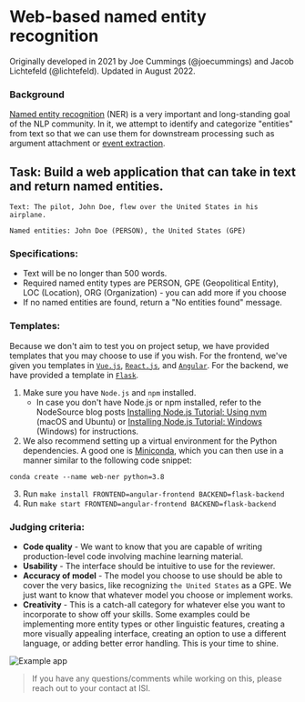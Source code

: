 # Web-based named entity recognition

Originally developed in 2021 by Joe Cummings (@joecummings) and Jacob Lichtefeld (@lichtefeld). Updated in August 2022.

### Background

[Named entity recognition](https://en.wikipedia.org/wiki/Named-entity_recognition) (NER) is a very important and long-standing goal of the NLP community. In it, we attempt to identify and categorize "entities" from text so that we can use them for downstream processing such as argument attachment or [event extraction](http://ceur-ws.org/Vol-779/derive2011_submission_1.pdf).

## Task: Build a web application that can take in text and return named entities.

```
Text: The pilot, John Doe, flew over the United States in his airplane.

Named entities: John Doe (PERSON), the United States (GPE)
```

### Specifications:
* Text will be no longer than 500 words.
* Required named entity types are PERSON, GPE (Geopolitical Entity), LOC (Location), ORG (Organization) - you can add more if you choose
* If no named entities are found, return a "No entities found" message.

### Templates:
Because we don't aim to test you on project setup, we have provided templates that you may choose to use if you wish. For the frontend, we've given you templates in [`Vue.js`](https://vuejs.org/), [`React.js`](https://reactjs.org/), and [`Angular`](https://angular.io/). For the backend, we have provided a template in [`Flask`](https://flask.palletsprojects.com/en/2.0.x/).
1. Make sure you have `Node.js` and `npm` installed.
   * In case you don't have Node.js or npm installed, refer to the NodeSource blog posts [Installing Node.js Tutorial: Using nvm](https://nodesource.com/blog/installing-node-js-tutorial-using-nvm-on-mac-os-x-and-ubuntu/) (macOS and Ubuntu) or [Installing Node.js Tutorial: Windows](https://nodesource.com/blog/installing-nodejs-tutorial-windows/) (Windows) for instructions.
2. We also recommend setting up a virtual environment for the Python dependencies. A good one is [Miniconda](https://docs.conda.io/en/latest/miniconda.html), which you can then use in a manner similar to the following code snippet:
  ```
  conda create --name web-ner python=3.8
  ```
3. Run `make install FRONTEND=angular-frontend BACKEND=flask-backend`
4. Run `make start FRONTEND=angular-frontend BACKEND=flask-backend`

### Judging criteria:
* **Code quality** - We want to know that you are capable of writing production-level code involving machine learning material.
* **Usability** - The interface should be intuitive to use for the reviewer.
* **Accuracy of model** - The model you choose to use should be able to cover the very basics, like recognizing `the United States` as a GPE. We just want to know that whatever model you choose or implement works.
* **Creativity** - This is a catch-all category for whatever else you want to incorporate to show off your skills. Some examples could be implementing more entity types or other linguistic features, creating a more visually appealing interface, creating an option to use a different language, or adding better error handling. This is your time to shine.

![Example app](./assets/web_ner_example.png)

> If you have any questions/comments while working on this, please reach out to your contact at ISI.
